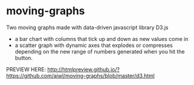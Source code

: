# moving-graphs
Two moving graphs made with data-driven javascript library D3.js
- a bar chart with columns that tick up and down as new values come in
- a scatter graph with dynamic axes that explodes or compresses depending on the new range of numbers generated when you hit the button.

PREVIEW HERE: http://htmlpreview.github.io/?https://github.com/ajwl/moving-graphs/blob/master/d3.html
